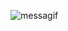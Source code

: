 ![messagif](https://user-images.githubusercontent.com/82043832/204170277-4ec8e199-3cba-4a7f-afbb-c3dc947e58d6.gif)
